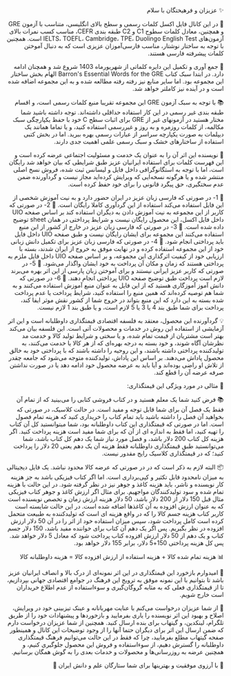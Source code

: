 <div dir="rtl">
✨ عزیزان و فرهیختگان با سلام

📘 در این کانال فایل اکسل کلمات رسمی و سطح بالای انگلیسی، متناسب با آزمون GRE و همچنین، معادل کلمات سطوح C1 و C2 طبقه بندی CEFR، مناسب کسب نمرات بالای آزمون‌های IELTS، TOEFL، Cambridge، TPE، Duolingo English Test است. همچنین با توجه به ساختار نوشتار، مناسب فارسی‌آموزان عزیزی است که به دنبال آموختن کلمات پیشرفته فارسی هستند.

📅 جمع آوری و تکمیل این دایره کلماتی از شهریورماه 1403 شروع شد و همچنان ادامه دارد. در ابتدا سبک کتاب Barron's Essential Words for the GRE الهام بخش ساختار این مجموعه بود. اما سایر منابع نیز رفته رفته مطالعه شده و به این مجموعه اضافه شده است و در آینده نیز کاملتر خواهد شد.

📚 با توجه به سبک آزمون GRE این مجموعه تقریبا منبع کلمات رسمی است، و اقسام طبقه بندی غیر رسمی در این کار استفاده حداقلی داشته‌اند. توجه داشته باشید شما مختار هستید در آزمونهای غیر از GRE برای اثبات سطح C خود با حفظ یکپارچگی سبک مکالمه، از کلمات روزمره و به روز و غیررسمی استفاده کنید، و یا تماما همانند یک دیپلمات به صورت یکپارچه سراسر از عبارات رسمی بهره ببرید. اما در بخش کتبی استفاده از ساختارهای خشک و سبک رسمی علمی اهمیت جدی دارند.

🧾 نویسنده این اثر آن را به عنوان یک خدمت و مسئولیت اجتماعی عرضه کرده است و این فهرست کلمات برای استفاده ایرانیان عزیز طبق شرایطی که بیان خواهد شد رایگان است، اما با توجه به استگانوگرافی داخل فایل و لیسانس ثبت شده، فروش نسخ اصلی منتشر شده و یا هرگونه نسخه‌ایی که ویرایش کرده‌اید مجاز نیست و گردآورنده ضمن عدم سختگیری، حق پیگرد قانونی را برای خود حفظ کرده است.

🔸 1- در صورتی که فارسی زبان عزیز در ایران حضور دارد و به نیت آموزش شخصی از این فایل استفاده می‌کند استفاده از این گردآوری کاملا رایگان است. 
🔸 2- در صورتی که کاربر از این مجموعه به نیت آموزش دادن به دیگران استفاده کند بر اساس صفحه UIO داخل فایل اکسل، این محصول رایگان نیست و شرایط پرداختی در همان sheet توضیح داده شده است. 
🔸 3- در صورتی که فارسی زبان عزیز در خارج از کشور از این منبع استفاده می‌کنند این مجموعه برای ایشان رایگان نیست و طبق صفحه UIO داخل فایل باید پرداختی انجام شود. 
🔸 4- در صورتی که فارسی زبان عزیز برای تکمیل دانش زبانی خود از این مجموعه استفاده کرده و در نهایت موفق به خروج از ایران شدند، بسته با ارزیابی خود از کیفیت اثرگذاری این مجموعه، و بر اساس صفحه UIO داخل فایل ملزم به پرداختی هستند که زمان و مکان آن پرداخت به خود ایشان واگذار می‌شود. 
🔸 5- در صورتی که کاربر عزیز ایرانی نیستند و برای آموختن زبان پارسی از این اثر بهره می‌برند لازم است پرداخت طبق توضیح صفحه UIO پرداختی انجام دهند. 
🔸 6- در صورتی که دانش آموز آموزگاری هستید که از این فایل به عنوان منبع آموزش استفاده می‌کنند و به شما هم توصیه کرده‌اند که همین منبع را استفاده کنید، شرایط پرداخت یا عدم پرداخت شده بسته به این دارد که این منبع بتواند در خروج شما از کشور نقش موثر ایفا کند، پرداخت برای شما طبق بند 4 یا 3 یا 5 لازم است، و یا طبق بند 1 لازم نیست.

💡 گردآورنده این محصول، معتقد به فلسفه اقتصادی قیمتگذاری داوطلبانه است و این اثر آزمایشی از استفاده این روش در خدمات و محصولات آتی است. این فلسفه بیان می‌کند بهتر است مشتریان از قیمت تمام شده، و یا سختی و شرایط تولید کالا و خدمت مد نظرشان آگاه شوند، و خود بسته به درجه بهره‌ای که از هر کالا یا خدمت می‌کنند، به تولیدکننده پرداختی داشته باشند، و این روحیه را داشته باشند که با پرداختی خود به خالق محصول پاداش می‌دهند. بر اساس این پاداش، تولیدکننده متوجه می‌شود که جامعه چقدر از تلاش او راضی بوده‌اند و آیا باید به عرضه محصول خود ادامه دهد یا در صورت نداشتن صرفه عرضه آن را قطع کند.

📖 مثالی در مورد ویژگی این قیمتگذاری:

📚 فرض کنید شما یک معلم هستید و در کتاب فروشی کتابی را می‌بینید که از تمام آن فقط یک فصل آن برای شما قابل توجه و مفید است. در حالت کلاسیک، در صورتی که بخواهید آن فصل را داشته باشید باید تمام کتاب را خریداری کنید که هزینه تمام فصول است. اما در صورتی که قیمتگذاری این کتاب داوطلبانه بود، شما میتوانستید کل آن کتاب را تهیه کنید، اما فقط به اندازه ای از آن که برای شما مفید است هزینه پرداخت کنید. اگر هزینه کل کتاب 200 دلار باشد، و فصل مورد نیاز شما یک دهم کل کتاب باشد، شما می‌‌توانستید طبق قیمتگذاری داوطلبانه فقط هزینه آن یک دهم یعنی 20 دلار را پرداخت کنید؛ که در قیمتگذاری کلاسیک رایج مقدور نیست.

📦 البته لازم به ذکر است که در در صورتی که عرضه کالا محدود نباشد. یک فایل دیجیتالی به میزان نامحدود قابل تکثیر و کپی‌برداری است. اما اگر کتاب فیزیکی باشد به جز هزینه کار نویسنده و ناشر، باید هزینه کاغذ و جوهر نیز در نظر گرفته شود. در این حالت با هزینه تمام شده و سود تولیدکنندگان مواجهیم. برای مثال اگر ارزش کاغذ و جوهر کتاب فیزیکی مثال قبل 150 دلار از 200 دلار باشد، 50 دلار هزینه ارزش زمان و تخصص نویسنده است که به عنوان ارزش افزوده به آن کاغذها اضافه شده است. در این حالت شایسته است کاربر کتاب هزینه جسم کالا را که در واقع هزینه ای است که تولیدکننده به طبیعت متحمل کرده است کامل پرداخت شود، سپس میزان استفاده خود از اثر را در آن 50 دلار ارزش افزوده در نظر بگیریم. پس اگر یک دهم آن کتاب برای خواننده مفید باشد، 150 دلار جسم کتاب و یک دهم از 50 دلار ارزش افزوده کتاب پرداخت شود که معادل 5 دلار خواهد شد. پس کل هزینه پرداختی 150+5 دلار، برابر 155 دلار خواهد بود.

📊 هزینه تمام شده کالا + هزینه استفاده از ارزش افزوده کالا = هزینه داوطلبانه کالا

🙏 امیدوارم بازخورد این قیمتگذاری در این اثر نمونه‌ای از درک بالا و انصاف ایرانیان عزیز باشد تا بتوانیم با این نمونه موفق به ترویج این فرهنگ در جوامع اقتصادی جهانی بپردازیم، تا از قیمتگذاری فعلی که به مثابه گروگان‌گیری و سوءاستفاده از عدم اطلاع خریداران است خارج شویم.

📝 از شما عزیزان درخواست می‌کنم با عنایت مهربانانه و عینک تیزبینی خود در ویرایش، اصلاح و بهبود این اثر نویسنده را یاری بفرمایید و بازخوردها و پیشنهادات خود را از طریق تلگرام، لینکدین، و گیتهاب برای بنده ارسال کنید. همچنین از شما عزیزان درخواست دارم که ضمن ارسال این اثر برای دیگران حتما آنها را از وجود توضیحات این کانال و همینطور صفحه گیتهاب مطلع بفرمایید، چرا که فقط در این حالت می‌توانیم فرهنگ قیمتگذاری داوطلبانه را گسترش دهیم، از سوءاستفاده و فروش این محصول جلوگیری کنیم، و همچنین عرضه به روزرسانی‌ها و محصولات و خدمات بعدی را به گوش همگان برسانیم.

🌟 با آرزوی موفقیت و بهترینها برای شما ستارگان علم و دانش ایران 🌟
</div>